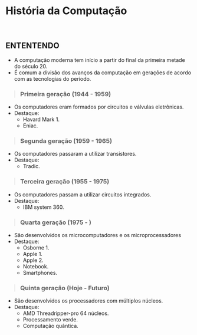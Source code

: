 # História da Computação

<br>

## ENTENTENDO
* A computação moderna tem início a partir do final da primeira metade do século 20. 
* É comum a divisão dos avanços da computação em gerações de acordo com as tecnologias do período.

> ### Primeira geração (1944 - 1959)
* Os computadores eram formados por circuitos e válvulas eletrônicas.
* Destaque:
  - Havard Mark 1.
  - Eniac.

> ### Segunda geração (1959 - 1965)
* Os computadores passaram a utilizar transistores.
* Destaque:
  - Tradic.

> ### Terceira geração (1955 - 1975)
* Os computadores passam a utilizar circuitos integrados.
* Destaque:
  - IBM system 360.

> ### Quarta geração (1975 - )
* São desenvolvidos os microcomputadores e os microprocessadores
* Destaque:
  - Osborne 1.
  - Apple 1.
  - Apple 2.
  - Notebook.
  - Smartphones.

> ### Quinta geração (Hoje - Futuro)
* São desenvolvidos os processadores com múltiplos núcleos.
* Destaque:
  - AMD Threadripper-pro 64 núcleos.
  - Processamento verde.
  - Computação quântica.